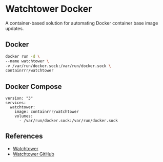 # Watchtower Docker

A container-based solution for automating Docker container base image updates.

## Docker
```sh
docker run -d \
--name watchtower \
-v /var/run/docker.sock:/var/run/docker.sock \
containrrr/watchtower
```

## Docker Compose
```
version: "3"
services:
  watchtower:
    image: containrrr/watchtower
    volumes:
      - /var/run/docker.sock:/var/run/docker.sock
```

## References
- [Watchtower](https://containrrr.dev/watchtower/)
- [Watchtower GitHub](https://github.com/containrrr/watchtower/)